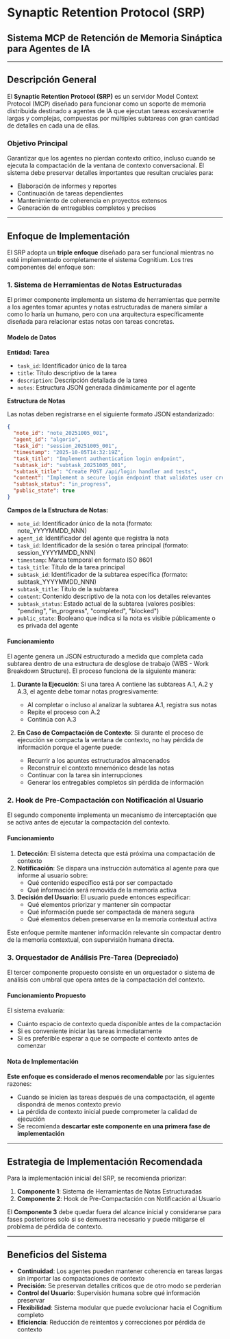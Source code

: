 # Synaptic Retention Protocol (SRP)
## Sistema MCP de Retención de Memoria Sináptica para Agentes de IA

---

## Descripción General

El **Synaptic Retention Protocol (SRP)** es un servidor Model Context Protocol (MCP) diseñado para funcionar como un soporte de memoria distribuida destinado a agentes de IA que ejecutan tareas excesivamente largas y complejas, compuestas por múltiples subtareas con gran cantidad de detalles en cada una de ellas.

### Objetivo Principal

Garantizar que los agentes no pierdan contexto crítico, incluso cuando se ejecuta la compactación de la ventana de contexto conversacional. El sistema debe preservar detalles importantes que resultan cruciales para:

- Elaboración de informes y reportes
- Continuación de tareas dependientes
- Mantenimiento de coherencia en proyectos extensos
- Generación de entregables completos y precisos

---

## Enfoque de Implementación

El SRP adopta un **triple enfoque** diseñado para ser funcional mientras no esté implementado completamente el sistema Cognitium. Los tres componentes del enfoque son:

### 1. Sistema de Herramientas de Notas Estructuradas

El primer componente implementa un sistema de herramientas que permite a los agentes tomar apuntes y notas estructuradas de manera similar a como lo haría un humano, pero con una arquitectura específicamente diseñada para relacionar estas notas con tareas concretas.

#### Modelo de Datos

**Entidad: Tarea**
- `task_id`: Identificador único de la tarea
- `title`: Título descriptivo de la tarea
- `description`: Descripción detallada de la tarea
- `notes`: Estructura JSON generada dinámicamente por el agente

**Estructura de Notas**

Las notas deben registrarse en el siguiente formato JSON estandarizado:

```json
{
  "note_id": "note_20251005_001",
  "agent_id": "algorio",
  "task_id": "session_20251005_001",
  "timestamp": "2025-10-05T14:32:19Z",
  "task_title": "Implement authentication login endpoint",
  "subtask_id": "subtask_20251005_001",
  "subtask_title": "Create POST /api/login handler and tests",
  "content": "Implement a secure login endpoint that validates user credentials, returns a JWT on success, and includes unit tests for success and failure cases.",
  "subtask_status": "in_progress",
  "public_state": true
}
```

**Campos de la Estructura de Notas:**

- `note_id`: Identificador único de la nota (formato: note_YYYYMMDD_NNN)
- `agent_id`: Identificador del agente que registra la nota
- `task_id`: Identificador de la sesión o tarea principal (formato: session_YYYYMMDD_NNN)
- `timestamp`: Marca temporal en formato ISO 8601
- `task_title`: Título de la tarea principal
- `subtask_id`: Identificador de la subtarea específica (formato: subtask_YYYYMMDD_NNN)
- `subtask_title`: Título de la subtarea
- `content`: Contenido descriptivo de la nota con los detalles relevantes
- `subtask_status`: Estado actual de la subtarea (valores posibles: "pending", "in_progress", "completed", "blocked")
- `public_state`: Booleano que indica si la nota es visible públicamente o es privada del agente

#### Funcionamiento

El agente genera un JSON estructurado a medida que completa cada subtarea dentro de una estructura de desglose de trabajo (WBS - Work Breakdown Structure). El proceso funciona de la siguiente manera:

1. **Durante la Ejecución**: Si una tarea A contiene las subtareas A.1, A.2 y A.3, el agente debe tomar notas progresivamente:
   - Al completar o incluso al analizar la subtarea A.1, registra sus notas
   - Repite el proceso con A.2
   - Continúa con A.3

2. **En Caso de Compactación de Contexto**: Si durante el proceso de ejecución se compacta la ventana de contexto, no hay pérdida de información porque el agente puede:
   - Recurrir a los apuntes estructurados almacenados
   - Reconstruir el contexto mnemónico desde las notas
   - Continuar con la tarea sin interrupciones
   - Generar los entregables completos sin pérdida de información

### 2. Hook de Pre-Compactación con Notificación al Usuario

El segundo componente implementa un mecanismo de interceptación que se activa antes de ejecutar la compactación del contexto.

#### Funcionamiento

1. **Detección**: El sistema detecta que está próxima una compactación de contexto
2. **Notificación**: Se dispara una instrucción automática al agente para que informe al usuario sobre:
   - Qué contenido específico está por ser compactado
   - Qué información será removida de la memoria activa
3. **Decisión del Usuario**: El usuario puede entonces especificar:
   - Qué elementos priorizar y mantener sin compactar
   - Qué información puede ser compactada de manera segura
   - Qué elementos deben preservarse en la memoria contextual activa

Este enfoque permite mantener información relevante sin compactar dentro de la memoria contextual, con supervisión humana directa.

### 3. Orquestador de Análisis Pre-Tarea (Depreciado)

El tercer componente propuesto consiste en un orquestador o sistema de análisis con umbral que opera antes de la compactación del contexto.

#### Funcionamiento Propuesto

El sistema evaluaría:
- Cuánto espacio de contexto queda disponible antes de la compactación
- Si es conveniente iniciar las tareas inmediatamente
- Si es preferible esperar a que se compacte el contexto antes de comenzar

#### Nota de Implementación

**Este enfoque es considerado el menos recomendable** por las siguientes razones:

- Cuando se inicien las tareas después de una compactación, el agente dispondrá de menos contexto previo
- La pérdida de contexto inicial puede comprometer la calidad de ejecución
- Se recomienda **descartar este componente en una primera fase de implementación**

---

## Estrategia de Implementación Recomendada

Para la implementación inicial del SRP, se recomienda priorizar:

1. **Componente 1**: Sistema de Herramientas de Notas Estructuradas
2. **Componente 2**: Hook de Pre-Compactación con Notificación al Usuario

El **Componente 3** debe quedar fuera del alcance inicial y considerarse para fases posteriores solo si se demuestra necesario y puede mitigarse el problema de pérdida de contexto.

---

## Beneficios del Sistema

- **Continuidad**: Los agentes pueden mantener coherencia en tareas largas sin importar las compactaciones de contexto
- **Precisión**: Se preservan detalles críticos que de otro modo se perderían
- **Control del Usuario**: Supervisión humana sobre qué información preservar
- **Flexibilidad**: Sistema modular que puede evolucionar hacia el Cognitium completo
- **Eficiencia**: Reducción de reintentos y correcciones por pérdida de contexto